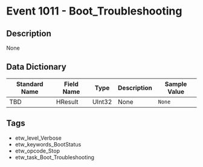 # Event 1011 - Boot_Troubleshooting

## Description
None

## Data Dictionary
|Standard Name|Field Name|Type|Description|Sample Value|
|---|---|---|---|---|
|TBD|HResult|UInt32|None|`None`|

## Tags
* etw_level_Verbose
* etw_keywords_BootStatus
* etw_opcode_Stop
* etw_task_Boot_Troubleshooting